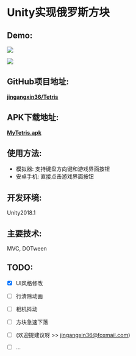 

# Unity实现俄罗斯方块

## Demo:

![](https://github.com/jingangxin36/Tetris/blob/master/Demo/Demo.gif)

![](https://github.com/jingangxin36/Tetris/blob/master/Demo/Demo1.gif)



## GitHub项目地址:

[**jingangxin36/Tetris**](https://github.com/jingangxin36/Tetris)

## APK下载地址:

[**MyTetris.apk**](https://github.com/jingangxin36/Tetris/releases/download/V1.1/MyTetris.apk)

## 使用方法:

- 模拟器: 支持键盘方向键和游戏界面按钮
- 安卓手机: 直接点击游戏界面按钮


## 开发环境:

Unity2018.1

## 主要技术:

MVC, DOTween

## TODO: 

- [x] UI风格修改
- [ ] 行清除动画
- [ ] 相机抖动
- [ ] 方块急速下落
- [ ] (欢迎提建议呀 >> jingangxin36@foxmail.com)
- [ ] ...

